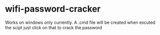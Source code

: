 # wifi-password-cracker
Works on windows only currently.
A .cmd file will be created when excuted the scipt just click on that to crack the password
